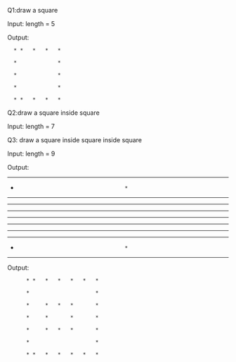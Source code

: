 Q1:draw a square

Input: length = 5

Output:

      *	*	*	*	*
      
      *				*
      
      *				*
      
      *				*
      
      *	*	*	*	*


Q2:draw a square inside square

Input: length = 7


Q3: draw a square inside square inside square

Input: length = 9

Output:

*	*	*	*	*	*	*	*	*	*	*

*										*

*		*	*	*	*	*	*	*		*

*		*						*		*

*		*		*	*	*		*		*

*		*		*		*		*		*

*		*		*	*	*		*		*

*		*						*		*

*		*	*	*	*	*	*	*		*

*										*

*	*	*	*	*	*	*	*	*	*	*


Output:

          *	*	*	*	*	*	*
          
          *						*
          
          *		*	*	*		*
          
          *		*		*		*
          
          *		*	*	*		*
          
          *						*
          
          *	*	*	*	*	*	*





